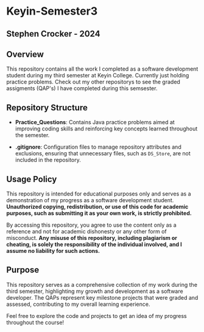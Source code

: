 # Keyin-Semester3
## Stephen Crocker - 2024

## Overview
This repository contains all the work I completed as a software development student during my third semester at Keyin College. Currently just holding practice problems. Check out my other repositorys to see the graded assigments (QAP's) I have completed during this semsester.

## Repository Structure
- **Practice_Questions**: Contains Java practice problems aimed at improving coding skills and reinforcing key concepts learned throughout the semester.

- **.gitignore**: Configuration files to manage repository attributes and exclusions, ensuring that unnecessary files, such as `DS_Store`, are not included in the repository.

## Usage Policy
This repository is intended for educational purposes only and serves as a demonstration of my progress as a software development student. **Unauthorized copying, redistribution, or use of this code for academic purposes, such as submitting it as your own work, is strictly prohibited.**

By accessing this repository, you agree to use the content only as a reference and not for academic dishonesty or any other form of misconduct. **Any misuse of this repository, including plagiarism or cheating, is solely the responsibility of the individual involved, and I assume no liability for such actions.**

## Purpose
This repository serves as a comprehensive collection of my work during the third semester, highlighting my growth and development as a software developer. The QAPs represent key milestone projects that were graded and assessed, contributing to my overall learning experience.

Feel free to explore the code and projects to get an idea of my progress throughout the course!
